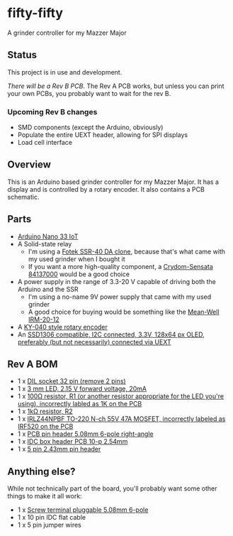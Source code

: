 # fifty-fifty
A grinder controller for my Mazzer Major

## Status
This project is in use and development.

*There will be a Rev B PCB*. The Rev A PCB works, but unless you can print your own PCBs, you probably want to wait for the rev B.

### Upcoming Rev B changes
* SMD components (except the Arduino, obviously)
* Populate the entire UEXT header, allowing for SPI displays
* Load cell interface

## Overview

This is an Arduino based grinder controller for my Mazzer Major. It has a display and is controlled by a rotary encoder. It also contains a PCB schematic.

## Parts

* [Arduino Nano 33 IoT](https://www.electrokit.com/en/product/arduino-nano-33-iot-with-headers/)
* A Solid-state relay
  * I'm using a [Fotek SSR-40 DA clone](https://www.electrokit.com/en/product/solid-state-relay-3-32v-40a/), because that's what came with my used grinder when I bought it
  * If you want a more high-quality component, a [Crydom-Sensata 84137000](http://www.crydom.com/en/products/catalog/gnssr.pdf) would be a good choice
* A power supply in the range of 3.3-20 V capable of driving both the Arduino and the SSR
  * I'm using a no-name 9V power supply that came with my used grinder
  * A good choice for buying would be something like the [Mean-Well IRM-20-12](https://www.electrokit.com/en/product/switchad-stromforsorjning-20w-12v-2/)
* A [KY-040 style rotary encoder](https://www.electrokit.com/en/product/rotary-encoder-module/)
* An [SSD1306 compatible, I2C connected, 3.3V, 128x64 px OLED, preferably (but not necessarily) connected via UEXT](https://www.electrokit.com/en/product/lcd-oled-0-96-128-x-64px-uext-2/)


## Rev A BOM

* 1 x [DIL socket 32 pin (remove 2 pins)](https://www.electrokit.com/en/product/dil-socket-32-pin/)
* 1 x [3 mm LED, 2.15 V forward voltage, 20mA](https://www.electrokit.com/en/product/led-red-3-mm-500-mcd-clear/)
* 1 x [100Ω resistor, R1 (or another resistor appropriate for the LED you're using), incorrectly labled as 1K on the PCB](https://www.electrokit.com/en/product/resistor-metal-film-0-6w-1-100ohm-100r/)
* 1 x [1kΩ resistor, R2](https://www.electrokit.com/en/product/resistor-metal-film-0-6w-1-1kohm-1k/)
* 1 x [IRLZ44NPBF TO-220 N-ch 55V 47A MOSFET, incorrectly labeled as IRF520 on the PCB](https://www.electrokit.com/en/product/irlz44npbf-to-220-n-ch-55v-47a-2/)
* 1 x [PCB pin header 5.08mm 6-pole right-angle](https://www.electrokit.com/en/product/pcb-hane-5-08mm-6-pol-vinklad/)
* 1 x [IDC box header PCB 10-p 2.54mm](https://www.electrokit.com/en/product/idc-box-header-pcb-10-p-2-54mm/)
* 1 x [5 pin 2.43mm pin header](https://www.electrokit.com/en/product/pin-header-2-54mm-1x40p-red/)

## Anything else?

While not technically part of the board, you'll probably want some other things to make it all work:

* 1 x [Screw terminal pluggable 5.08mm 6-pole](https://www.electrokit.com/en/product/skruvplint-pluggbar-5-08mm-6-pol/)
* 1 x 10 pin IDC flat cable
* 1 x 5 pin jumper wires
